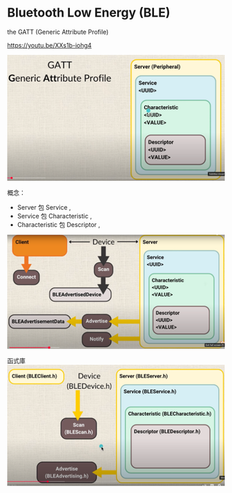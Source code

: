# Bluetooth Low Energy (BLE)

the GATT (Generic Attribute Profile)

https://youtu.be/XXs1b-iohg4

![img](imgs/GATT.png)

概念：
- Server 包 Service <UUID>, 
- Service 包 Characteristic <UUID>, <VALUE>
- Characteristic 包 Descriptor <UUID>, <VALUE>


![img detail](imgs/BLE_Details.png)

函式庫
![img lib](imgs/BLE_Classes.png)